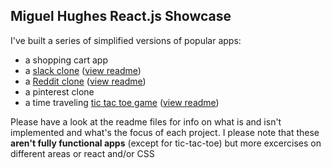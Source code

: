 ## Miguel Hughes React.js Showcase

I've built a series of simplified versions of popular apps: 

- a shopping cart app
- a [slack clone](https://miguelhughes.github.io/slack-clone/) ([view readme](https://github.com/miguelhughes/slack-clone/tree/master))
- a [Reddit clone](https://miguelhughes.github.io/reddit-clone/) ([view readme](https://github.com/miguelhughes/reddit-clone/tree/master))
- a pinterest clone
- a time traveling [tic tac toe game](https://miguelhughes.github.io/tic-tac-toe/) ([view readme](https://github.com/miguelhughes/tic-tac-toe))

Please have a look at the readme files for info on what is and isn't implemented and what's the focus of each project. I please note that these **aren't fully functional apps** (except for tic-tac-toe) but more excercises on different areas or react and/or CSS

